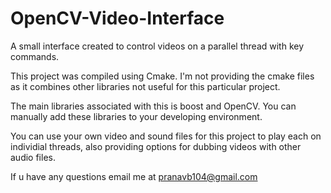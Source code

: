# OpenCV-Video-Interface
A small interface created to control videos on a parallel thread with key commands.

This project was compiled using Cmake. I'm not providing the cmake files as it combines other libraries not useful for this particular project.

The main libraries associated with this is boost and OpenCV. You can manually add these libraries to your developing environment.

You can use your own video and sound files for this project to play each on individial threads, also providing options for dubbing videos with other audio files.


If u have any questions email me at pranavb104@gmail.com
